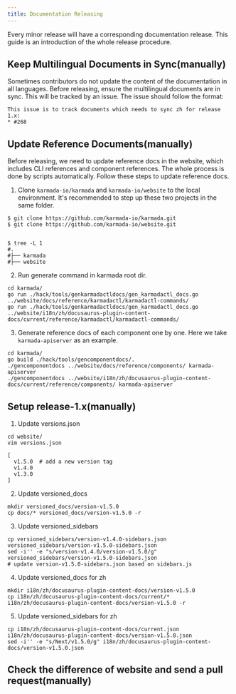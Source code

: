 ```yaml
---
title: Documentation Releasing
---
```


Every minor release will have a corresponding documentation release. This guide is an introduction of the whole release procedure.

## Keep Multilingual Documents in Sync(manually)

Sometimes contributors do not update the content of the documentation in all languages. Before releasing, ensure the multilingual documents are in sync.
This will be tracked by an issue. The issue should follow the format:

```
This issue is to track documents which needs to sync zh for release 1.x:
* #268
```

## Update Reference Documents(manually)

Before releasing, we need to update reference docs in the website, which includes CLI references and component references. The whole process is done by scripts automatically.
Follow these steps to update reference docs.

1. Clone `karmada-io/karmada` and `karmada-io/website` to the local environment. It's recommended to step up these two projects in the same folder.

```text
$ git clone https://github.com/karmada-io/karmada.git
$ git clone https://github.com/karmada-io/website.git


$ tree -L 1
#.
#├── karmada
#├── website
```

2. Run generate command in karmada root dir.

```shell
cd karmada/
go run ./hack/tools/genkarmadactldocs/gen_karmadactl_docs.go ../website/docs/reference/karmadactl/karmadactl-commands/
go run ./hack/tools/genkarmadactldocs/gen_karmadactl_docs.go ../website/i18n/zh/docusaurus-plugin-content-docs/current/reference/karmadactl/karmadactl-commands/
```

3. Generate reference docs of each component one by one. Here we take `karmada-apiserver` as an example.

```shell
cd karmada/
go build ./hack/tools/gencomponentdocs/.
./gencomponentdocs ../website/docs/reference/components/ karmada-apiserver
./gencomponentdocs ../website/i18n/zh/docusaurus-plugin-content-docs/current/reference/components/ karmada-apiserver
```

## Setup release-1.x(manually)

1. Update versions.json

```shell
cd website/
vim versions.json

[
  v1.5.0  # add a new version tag
  v1.4.0
  v1.3.0
]
```

2. Update versioned_docs

```shell
mkdir versioned_docs/version-v1.5.0
cp docs/* versioned_docs/version-v1.5.0 -r
```

3. Update versioned_sidebars

```shell
cp versioned_sidebars/version-v1.4.0-sidebars.json versioned_sidebars/version-v1.5.0-sidebars.json
sed -i'' -e "s/version-v1.4.0/version-v1.5.0/g" versioned_sidebars/version-v1.5.0-sidebars.json
# update version-v1.5.0-sidebars.json based on sidebars.js
```

4. Update versioned_docs for zh

```shell
mkdir i18n/zh/docusaurus-plugin-content-docs/version-v1.5.0
cp i18n/zh/docusaurus-plugin-content-docs/current/*  i18n/zh/docusaurus-plugin-content-docs/version-v1.5.0 -r
```

5. Update versioned_sidebars for zh

```shell
cp i18n/zh/docusaurus-plugin-content-docs/current.json i18n/zh/docusaurus-plugin-content-docs/version-v1.5.0.json
sed -i'' -e "s/Next/v1.5.0/g" i18n/zh/docusaurus-plugin-content-docs/version-v1.5.0.json
```

## Check the difference of website and send a pull request(manually)
